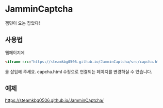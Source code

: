 # JamminCaptcha
잼민이 요놈 잡았다!
## 사용법
웹페이지에 
```html
<iframe src="https://steamkbg0506.github.io/JamminCaptcha/src/capcha.html" height=480 width=320">
```
을 삽입해 주세요.
capcha.html 수정으로 연결되는 페이지를 변경하실 수 있습니다.
## 예제
https://steamkbg0506.github.io/JamminCaptcha/
